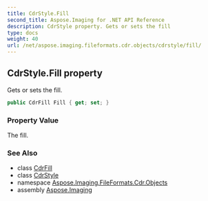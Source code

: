 ```yaml
---
title: CdrStyle.Fill
second_title: Aspose.Imaging for .NET API Reference
description: CdrStyle property. Gets or sets the fill
type: docs
weight: 40
url: /net/aspose.imaging.fileformats.cdr.objects/cdrstyle/fill/
---
```

## CdrStyle.Fill property

Gets or sets the fill.

```csharp
public CdrFill Fill { get; set; }
```

### Property Value

The fill.

### See Also

* class [CdrFill](../../cdrfill/)
* class [CdrStyle](../)
* namespace [Aspose.Imaging.FileFormats.Cdr.Objects](../../cdrstyle/)
* assembly [Aspose.Imaging](../../../)



